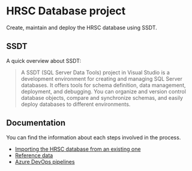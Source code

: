 # HRSC Database project

Create, maintain and deploy the HRSC database using SSDT.

## SSDT

A quick overview about SSDT:

> A SSDT (SQL Server Data Tools) project in Visual Studio is a development environment for creating and managing SQL Server databases. It offers tools for schema definition, data management, deployment, and debugging. You can organize and version control database objects, compare and synchronize schemas, and easily deploy databases to different environments.

## Documentation

You can find the information about each steps involved in the process.

- [Importing the HRSC database from an existing one](docs/Importing-the-HRSC-Database-into-the-SSDT-Project.md)
- [Reference data](docs/Reference-Data.md)
- [Azure DevOps pipelines](docs/ADO-Pipelines.md)